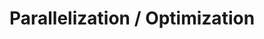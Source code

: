 ---
layout: default
title: Parallelization / Optimization
nav_order: 2
has_children: true
permalink: /docs/system
---